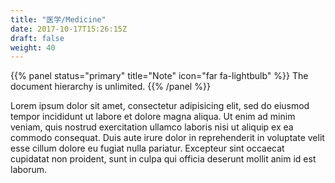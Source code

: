 ```yaml
---
title: "医学/Medicine"
date: 2017-10-17T15:26:15Z
draft: false
weight: 40
---
```


{{% panel status="primary" title="Note" icon="far fa-lightbulb" %}}
The document hierarchy is unlimited.
{{% /panel %}}

Lorem ipsum dolor sit amet, consectetur adipisicing elit, sed do eiusmod tempor incididunt ut labore et dolore magna aliqua. Ut enim ad minim veniam, quis nostrud exercitation ullamco laboris nisi ut aliquip ex ea commodo consequat. Duis aute irure dolor in reprehenderit in voluptate velit esse cillum dolore eu fugiat nulla pariatur. Excepteur sint occaecat cupidatat non proident, sunt in culpa qui officia deserunt mollit anim id est laborum.
